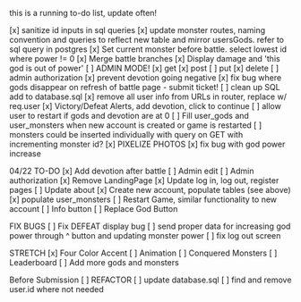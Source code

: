 this is a running to-do list, update often!

[x] sanitize id inputs in sql queries
[x] update monster routes, naming convention and queries to reflect new table and mirror usersGods. refer to sql query in postgres
[x] Set current monster before battle. select lowest id 
where power != 0 
[x] Merge battle branches
[x] Display damage and 'this god is out of power'
[ ] ADMIN MODE!
    [x] get
    [x] post
    [ ] put
    [x] delete
[ ] admin authorization
[x] prevent devotion going negative
[x] fix bug where gods disappear on refresh of battle page - submit ticket!
[ ] clean up SQL add to database.sql
[x] remove all user info from URLs in router, replace w/ req.user
[x] Victory/Defeat Alerts, add devotion, click to continue
[ ] allow user to restart if gods and devotion are at 0 
[ ] Fill user_gods and user_monsters when new account is created or game is restarted
    [ ] monsters could be inserted individually with query on GET with incrementing monster id?
[x] PIXELIZE PHOTOS
[x] fix bug with god power increase

04/22 TO-DO 
[x] Add devotion after battle
[ ] Admin edit
[ ] Admin authorization
[x] Remove LandingPage
[x] Update log in, log out, register pages
[ ] Update about
[x] Create new account, populate tables (see above)
    [x] populate user_monsters
[ ] Restart Game, similar functionality to new account
[ ] Info button
[ ] Replace God Button

FIX BUGS
[ ] Fix DEFEAT display bug
[ ] send proper data for increasing god power through ^ button and updating monster power 
[ ] fix log out screen

STRETCH
[x] Four Color Accent
[ ] Animation
[ ] Conquered Monsters
[ ] Leaderboard
[ ] Add more gods and monsters

Before Submission
[ ] REFACTOR
[ ] update database.sql
[ ] find and remove user.id where not needed
